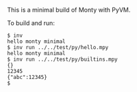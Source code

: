 This is a minimal build of Monty with PyVM.

To build and run:

```
$ inv
hello monty minimal
$ inv run ../../test/py/hello.mpy
hello monty minimal
$ inv run ../../test/py/builtins.mpy
{}
12345
{"abc":12345}
$
```
